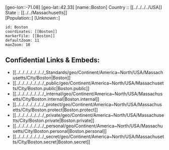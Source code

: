 ﻿---
location: [42.33,-71.08] 
mapzoom: [7,12] 
mapmarker: city 
type: City
tags:
- geo/City


SpocWebEntityId: 29291
isDeleted: false
confidential: public

---
[geo-lon::-71.08] 
[geo-lat::42.33] 
[name::Boston] 
Country :: [[../../../../USA]]  
State :: [[../../Massachusetts]]  
[Population::] 
[Unknown::] 


```leaflet
id: Boston
coordinates: [[Boston]] 
markerFile: [[Boston]] 
defaultZoom: 11 
maxZoom: 18
```


## Confidential Links & Embeds: 
- [[../../../../../../../_Standards/geo/Continent/America~North/USA/Massachusetts/City/Boston|Boston]] 
- [[../../../../../../../_public/geo/Continent/America~North/USA/Massachusetts/City/Boston.public|Boston.public]] 
- [[../../../../../../../_internal/geo/Continent/America~North/USA/Massachusetts/City/Boston.internal|Boston.internal]] 
- [[../../../../../../../_protect/geo/Continent/America~North/USA/Massachusetts/City/Boston.protect|Boston.protect]] 
- [[../../../../../../../_private/geo/Continent/America~North/USA/Massachusetts/City/Boston.private|Boston.private]] 
- [[../../../../../../../_personal/geo/Continent/America~North/USA/Massachusetts/City/Boston.personal|Boston.personal]] 
- [[../../../../../../../_secret/geo/Continent/America~North/USA/Massachusetts/City/Boston.secret|Boston.secret]] 
